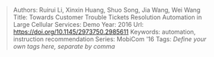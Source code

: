 > Authors: Ruirui Li, Xinxin Huang, Shuo Song, Jia Wang, Wei Wang
> Title: Towards Customer Trouble Tickets Resolution Automation in Large Cellular Services: Demo
> Year: 2016
> Url: https://doi.org/10.1145/2973750.2985611
> Keywords: automation, instruction recommendation
> Series: MobiCom '16
> Tags: *Define your own tags here, separate by comma*
